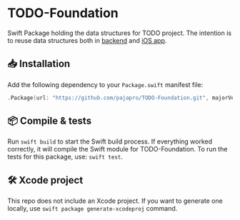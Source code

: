 # TODO-Foundation
Swift Package holding the data structures for TODO project. The intention is to reuse data structures both in [backend](https://github.com/pajapro/TODO-Backend) and [iOS app](https://github.com/pajapro/TODO-iOS).

## 📥 Installation
Add the following dependency to your `Package.swift` manifest file:
``` swift
.Package(url: "https://github.com/pajapro/TODO-Foundation.git", majorVersion: 1)
```

## 📦 Compile & tests
Run `swift build` to start the Swift build process. If everything worked correctly, it will compile the Swift module for TODO-Foundation. To run the tests for this package, use: `swift test`.

## 🛠 Xcode project
This repo does not include an Xcode project. If you want to generate one locally, use `swift package generate-xcodeproj` command.
